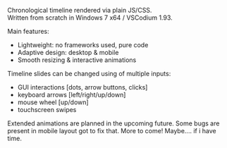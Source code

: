 Chronological timeline rendered via plain JS/CSS.
<br>
Written from scratch in Windows 7 x64 / VSCodium 1.93.
<br>

Main features: 
* Lightweight: no frameworks used, pure code
* Adaptive design: desktop & mobile
* Smooth resizing & interactive animations

Timeline slides can be changed using of multiple inputs: 

* GUI interactions [dots, arrow buttons, clicks] 
* keyboard arrows [left/right/up/down]  
* mouse wheel [up/down]
* touchscreen swipes

Extended animations are planned in the upcoming future.
Some bugs are present in mobile layout got to fix that. 
More to come! Maybe.... if i have time.
